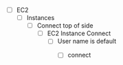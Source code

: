 - [ ] EC2
	- [ ] Instances
		- [ ] Connect top of side
			- [ ] EC2 Instance Connect 
				- [ ] User name is default 
					- [ ] connect 


